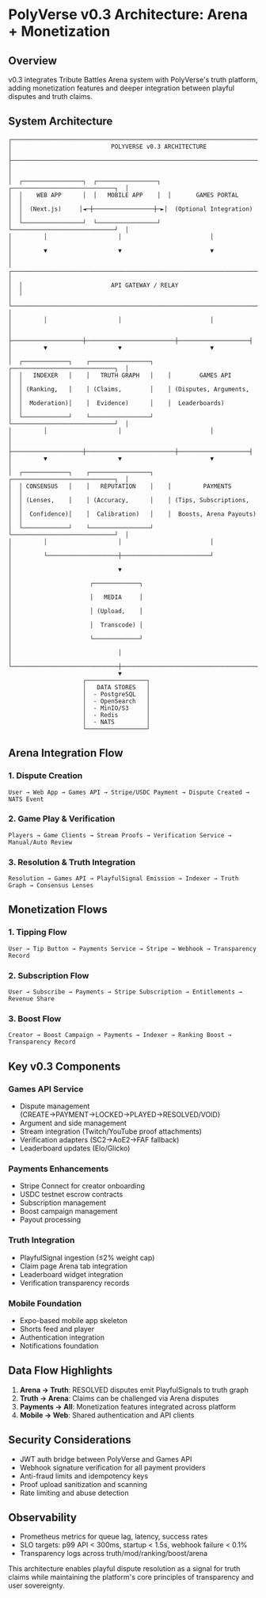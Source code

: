 # PolyVerse v0.3 Architecture: Arena + Monetization

## Overview
v0.3 integrates Tribute Battles Arena system with PolyVerse's truth platform, adding monetization features and deeper integration between playful disputes and truth claims.

## System Architecture

```
┌─────────────────────────────────────────────────────────────────────────────┐
│                            POLYVERSE v0.3 ARCHITECTURE                      │
├─────────────────────────────────────────────────────────────────────────────┤
│                                                                             │
│  ┌─────────────────┐  ┌─────────────────┐  ┌─────────────────────────────┐  │
│  │    WEB APP      │  │   MOBILE APP    │  │       GAMES PORTAL          │  │
│  │  (Next.js)     │◄─┼─────────────────┼─►│  (Optional Integration)    │  │
│  └─────────────────┘  └─────────────────┘  └─────────────────────────────┘  │
│         │                    │                         │                    │
│         ▼                    ▼                         ▼                    │
│  ┌─────────────────────────────────────────────────────────────────────────┐  │
│  │                         API GATEWAY / RELAY                            │  │
│  └─────────────────────────────────────────────────────────────────────────┘  │
│         │                    │                         │                    │
│         ├────────────────────┼─────────────────────────┼────────────────────┤
│         ▼                    ▼                         ▼                    │
│  ┌─────────────┐    ┌─────────────────┐    ┌─────────────────────────────┐  │
│  │   INDEXER   │    │   TRUTH GRAPH   │    │        GAMES API           │  │
│  │ (Ranking,   │    │ (Claims,        │    │ (Disputes, Arguments,      │  │
│  │  Moderation)│    │  Evidence)      │    │  Leaderboards)             │  │
│  └─────────────┘    └─────────────────┘    └─────────────────────────────┘  │
│         │                    │                         │                    │
│         ├────────────────────┼─────────────────────────┼────────────────────┤
│         ▼                    ▼                         ▼                    │
│  ┌─────────────┐    ┌─────────────────┐    ┌─────────────────────────────┐  │
│  │ CONSENSUS   │    │   REPUTATION    │    │         PAYMENTS           │  │
│  │ (Lenses,    │    │ (Accuracy,      │    │ (Tips, Subscriptions,      │  │
│  │  Confidence)│    │  Calibration)   │    │  Boosts, Arena Payouts)    │  │
│  └─────────────┘    └─────────────────┘    └─────────────────────────────┘  │
│         │                    │                         │                    │
│         └────────────────────┼─────────────────────────┘                    │
│                              ▼                                              │
│                      ┌─────────────┐                                        │
│                      │   MEDIA     │                                        │
│                      │ (Upload,    │                                        │
│                      │  Transcode) │                                        │
│                      └─────────────┘                                        │
│                              │                                              │
└──────────────────────────────┼──────────────────────────────────────────────┘
                               ▼
                     ┌─────────────────┐
                     │   DATA STORES   │
                     │  - PostgreSQL   │
                     │  - OpenSearch   │
                     │  - MinIO/S3     │
                     │  - Redis        │
                     │  - NATS         │
                     └─────────────────┘
```

## Arena Integration Flow

### 1. Dispute Creation
```
User → Web App → Games API → Stripe/USDC Payment → Dispute Created → NATS Event
```

### 2. Game Play & Verification
```
Players → Game Clients → Stream Proofs → Verification Service → Manual/Auto Review
```

### 3. Resolution & Truth Integration
```
Resolution → Games API → PlayfulSignal Emission → Indexer → Truth Graph → Consensus Lenses
```

## Monetization Flows

### 1. Tipping Flow
```
User → Tip Button → Payments Service → Stripe → Webhook → Transparency Record
```

### 2. Subscription Flow  
```
User → Subscribe → Payments → Stripe Subscription → Entitlements → Revenue Share
```

### 3. Boost Flow
```
Creator → Boost Campaign → Payments → Indexer → Ranking Boost → Transparency Record
```

## Key v0.3 Components

### Games API Service
- Dispute management (CREATE→PAYMENT→LOCKED→PLAYED→RESOLVED/VOID)
- Argument and side management
- Stream integration (Twitch/YouTube proof attachments)
- Verification adapters (SC2→AoE2→FAF fallback)
- Leaderboard updates (Elo/Glicko)

### Payments Enhancements
- Stripe Connect for creator onboarding
- USDC testnet escrow contracts
- Subscription management
- Boost campaign management
- Payout processing

### Truth Integration
- PlayfulSignal ingestion (≤2% weight cap)
- Claim page Arena tab integration
- Leaderboard widget integration
- Verification transparency records

### Mobile Foundation
- Expo-based mobile app skeleton
- Shorts feed and player
- Authentication integration
- Notifications foundation

## Data Flow Highlights

1. **Arena → Truth**: RESOLVED disputes emit PlayfulSignals to truth graph
2. **Truth → Arena**: Claims can be challenged via Arena disputes
3. **Payments → All**: Monetization features integrated across platform
4. **Mobile → Web**: Shared authentication and API clients

## Security Considerations

- JWT auth bridge between PolyVerse and Games API
- Webhook signature verification for all payment providers
- Anti-fraud limits and idempotency keys
- Proof upload sanitization and scanning
- Rate limiting and abuse detection

## Observability

- Prometheus metrics for queue lag, latency, success rates
- SLO targets: p99 API < 300ms, startup < 1.5s, webhook failure < 0.1%
- Transparency logs across truth/mod/ranking/boost/arena

This architecture enables playful dispute resolution as a signal for truth claims while maintaining the platform's core principles of transparency and user sovereignty.